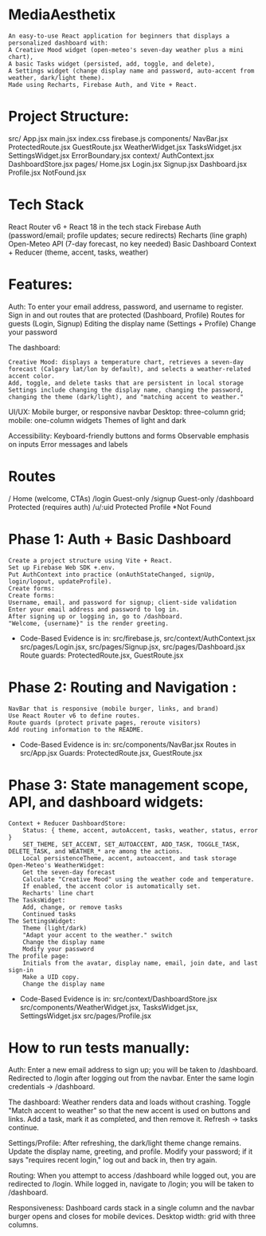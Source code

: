 # MediaAesthetix
    An easy-to-use React application for beginners that displays a personalized dashboard with:
    A Creative Mood widget (open-meteo's seven-day weather plus a mini chart),
    A basic Tasks widget (persisted, add, toggle, and delete),
    A Settings widget (change display name and password, auto-accent from weather, dark/light theme).
    Made using Recharts, Firebase Auth, and Vite + React.

# Project Structure:
src/
  App.jsx
  main.jsx
  index.css
  firebase.js
  components/
    NavBar.jsx
    ProtectedRoute.jsx
    GuestRoute.jsx
    WeatherWidget.jsx
    TasksWidget.jsx
    SettingsWidget.jsx
    ErrorBoundary.jsx
  context/
    AuthContext.jsx
    DashboardStore.jsx
  pages/
    Home.jsx
    Login.jsx
    Signup.jsx
    Dashboard.jsx
    Profile.jsx
    NotFound.jsx

# Tech Stack
React Router v6 + React 18 in the tech stack
Firebase Auth (password/email; profile updates; secure redirects)
Recharts (line graph)
Open-Meteo API (7-day forecast, no key needed)
Basic Dashboard Context + Reducer (theme, accent, tasks, weather)

# Features:
Auth:
    To enter your email address, password, and username to register.
    Sign in and out
    routes that are protected (Dashboard, Profile)
    Routes for guests (Login, Signup)
    Editing the display name (Settings + Profile)
    Change your password

The dashboard:

    Creative Mood: displays a temperature chart, retrieves a seven-day forecast (Calgary lat/lon by default), and selects a weather-related accent color.
    Add, toggle, and delete tasks that are persistent in local storage
    Settings include changing the display name, changing the password, changing the theme (dark/light), and "matching accent to weather."

UI/UX:
    Mobile burger, or responsive navbar
    Desktop: three-column grid; mobile: one-column widgets
    Themes of light and dark

Accessibility:
    Keyboard-friendly buttons and forms
    Observable emphasis on inputs
    Error messages and labels

# Routes
/ Home (welcome, CTAs) 
/login Guest-only
/signup Guest-only
/dashboard Protected (requires auth)
/u/:uid Protected Profile
*Not Found

# Phase 1: Auth + Basic Dashboard
    Create a project structure using Vite + React.
    Set up Firebase Web SDK +.env.
    Put AuthContext into practice (onAuthStateChanged, signUp, login/logout, updateProfile).
    Create forms:
    Create forms:
    Username, email, and password for signup; client-side validation
    Enter your email address and password to log in.
    After signing up or logging in, go to /dashboard.
    "Welcome, {username}" is the render greeting.

* Code-Based Evidence is in:
    src/firebase.js, src/context/AuthContext.jsx
    src/pages/Login.jsx, src/pages/Signup.jsx, src/pages/Dashboard.jsx
    Route guards: ProtectedRoute.jsx, GuestRoute.jsx

# Phase 2: Routing and Navigation :
    NavBar that is responsive (mobile burger, links, and brand)
    Use React Router v6 to define routes.
    Route guards (protect private pages, reroute visitors)
    Add routing information to the README.
   
* Code-Based Evidence is in:
    src/components/NavBar.jsx
    Routes in src/App.jsx
    Guards: ProtectedRoute.jsx, GuestRoute.jsx

# Phase 3: State management scope, API, and dashboard widgets:
    Context + Reducer DashboardStore:
        Status: { theme, accent, autoAccent, tasks, weather, status, error }
        SET_THEME, SET_ACCENT, SET_AUTOACCENT, ADD_TASK, TOGGLE_TASK, DELETE_TASK, and WEATHER_* are among the actions.
        Local persistenceTheme, accent, autoaccent, and task storage
    Open-Meteo's WeatherWidget:
        Get the seven-day forecast
        Calculate "Creative Mood" using the weather code and temperature.
        If enabled, the accent color is automatically set.
        Recharts' line chart
    The TasksWidget:
        Add, change, or remove tasks
        Continued tasks
    The SettingsWidget:
        Theme (light/dark)
        "Adapt your accent to the weather." switch
        Change the display name
        Modify your password
    The profile page:
        Initials from the avatar, display name, email, join date, and last sign-in
        Make a UID copy.
        Change the display name

* Code-Based Evidence is in:
    src/context/DashboardStore.jsx
    src/components/WeatherWidget.jsx, TasksWidget.jsx, SettingsWidget.jsx
    src/pages/Profile.jsx

# How to run tests manually:
Auth: 
    Enter a new email address to sign up; you will be taken to /dashboard.
    Redirected to /login after logging out from the navbar.
    Enter the same login credentials → /dashboard.

The dashboard:
    Weather renders data and loads without crashing.
    Toggle "Match accent to weather" so that the new accent is used on buttons and links.
    Add a task, mark it as completed, and then remove it. Refresh → tasks continue.

Settings/Profile:
    After refreshing, the dark/light theme change remains.
    Update the display name, greeting, and profile.
    Modify your password; if it says "requires recent login," log out and back in, then try again.

Routing:
    When you attempt to access /dashboard while logged out, you are redirected to /login.
    While logged in, navigate to /login; you will be taken to /dashboard.

Responsiveness:
    Dashboard cards stack in a single column and the navbar burger opens and closes for mobile devices.
    Desktop width: grid with three columns.